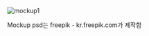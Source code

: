 ![mockup1](https://github.com/yoon-mina/Mobile-User-Interface-Design/assets/143046108/4209bfae-7363-4e89-8c28-39bfcb7af3d9)

<a href="https://kr.freepik.com/psd/mockup"></a> Mockup psd는 freepik - kr.freepik.com가 제작함
